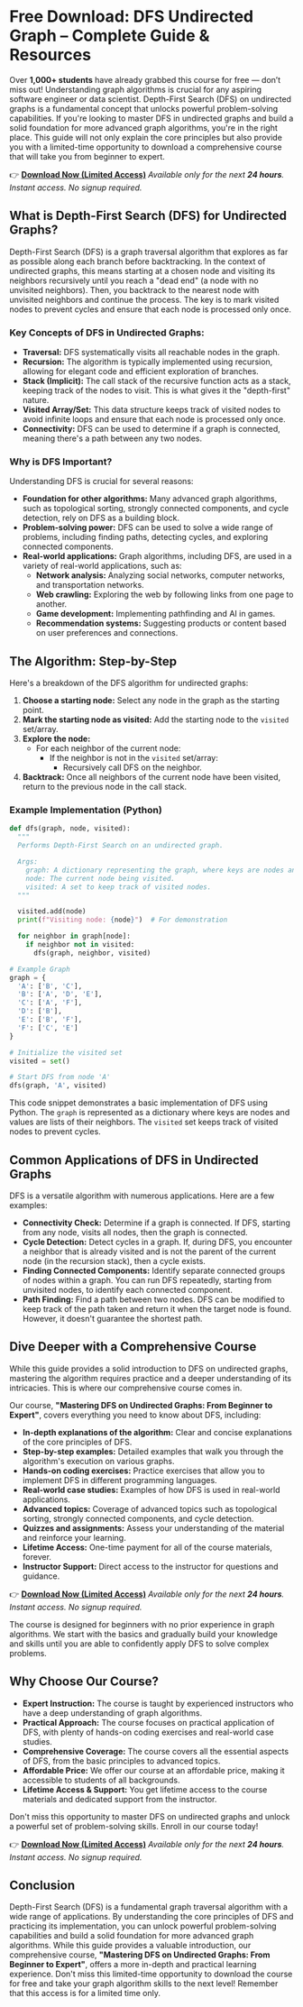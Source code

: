# Free Download: DFS Undirected Graph – Complete Guide & Resources

Over **1,000+ students** have already grabbed this course for free — don’t miss out!
Understanding graph algorithms is crucial for any aspiring software engineer or data scientist. Depth-First Search (DFS) on undirected graphs is a fundamental concept that unlocks powerful problem-solving capabilities. If you're looking to master DFS in undirected graphs and build a solid foundation for more advanced graph algorithms, you're in the right place. This guide will not only explain the core principles but also provide you with a limited-time opportunity to download a comprehensive course that will take you from beginner to expert.

👉 **[Download Now (Limited Access)](https://udemywork.com/dfs-undirected-graph)**
_Available only for the next **24 hours**. Instant access. No signup required._

## What is Depth-First Search (DFS) for Undirected Graphs?

Depth-First Search (DFS) is a graph traversal algorithm that explores as far as possible along each branch before backtracking. In the context of undirected graphs, this means starting at a chosen node and visiting its neighbors recursively until you reach a "dead end" (a node with no unvisited neighbors). Then, you backtrack to the nearest node with unvisited neighbors and continue the process. The key is to mark visited nodes to prevent cycles and ensure that each node is processed only once.

### Key Concepts of DFS in Undirected Graphs:

*   **Traversal:** DFS systematically visits all reachable nodes in the graph.
*   **Recursion:** The algorithm is typically implemented using recursion, allowing for elegant code and efficient exploration of branches.
*   **Stack (Implicit):**  The call stack of the recursive function acts as a stack, keeping track of the nodes to visit.  This is what gives it the "depth-first" nature.
*   **Visited Array/Set:**  This data structure keeps track of visited nodes to avoid infinite loops and ensure that each node is processed only once.
*   **Connectivity:** DFS can be used to determine if a graph is connected, meaning there's a path between any two nodes.

### Why is DFS Important?

Understanding DFS is crucial for several reasons:

*   **Foundation for other algorithms:** Many advanced graph algorithms, such as topological sorting, strongly connected components, and cycle detection, rely on DFS as a building block.
*   **Problem-solving power:** DFS can be used to solve a wide range of problems, including finding paths, detecting cycles, and exploring connected components.
*   **Real-world applications:**  Graph algorithms, including DFS, are used in a variety of real-world applications, such as:
    *   **Network analysis:** Analyzing social networks, computer networks, and transportation networks.
    *   **Web crawling:**  Exploring the web by following links from one page to another.
    *   **Game development:**  Implementing pathfinding and AI in games.
    *   **Recommendation systems:**  Suggesting products or content based on user preferences and connections.

## The Algorithm: Step-by-Step

Here's a breakdown of the DFS algorithm for undirected graphs:

1.  **Choose a starting node:** Select any node in the graph as the starting point.
2.  **Mark the starting node as visited:**  Add the starting node to the `visited` set/array.
3.  **Explore the node:**
    *   For each neighbor of the current node:
        *   If the neighbor is not in the `visited` set/array:
            *   Recursively call DFS on the neighbor.
4.  **Backtrack:**  Once all neighbors of the current node have been visited, return to the previous node in the call stack.

### Example Implementation (Python)

```python
def dfs(graph, node, visited):
  """
  Performs Depth-First Search on an undirected graph.

  Args:
    graph: A dictionary representing the graph, where keys are nodes and values are lists of neighbors.
    node: The current node being visited.
    visited: A set to keep track of visited nodes.
  """

  visited.add(node)
  print(f"Visiting node: {node}")  # For demonstration

  for neighbor in graph[node]:
    if neighbor not in visited:
      dfs(graph, neighbor, visited)

# Example Graph
graph = {
  'A': ['B', 'C'],
  'B': ['A', 'D', 'E'],
  'C': ['A', 'F'],
  'D': ['B'],
  'E': ['B', 'F'],
  'F': ['C', 'E']
}

# Initialize the visited set
visited = set()

# Start DFS from node 'A'
dfs(graph, 'A', visited)
```

This code snippet demonstrates a basic implementation of DFS using Python. The `graph` is represented as a dictionary where keys are nodes and values are lists of their neighbors. The `visited` set keeps track of visited nodes to prevent cycles.

## Common Applications of DFS in Undirected Graphs

DFS is a versatile algorithm with numerous applications. Here are a few examples:

*   **Connectivity Check:** Determine if a graph is connected. If DFS, starting from any node, visits all nodes, then the graph is connected.
*   **Cycle Detection:**  Detect cycles in a graph. If, during DFS, you encounter a neighbor that is already visited and is not the parent of the current node (in the recursion stack), then a cycle exists.
*   **Finding Connected Components:** Identify separate connected groups of nodes within a graph. You can run DFS repeatedly, starting from unvisited nodes, to identify each connected component.
*   **Path Finding:**  Find a path between two nodes. DFS can be modified to keep track of the path taken and return it when the target node is found. However, it doesn't guarantee the shortest path.

## Dive Deeper with a Comprehensive Course

While this guide provides a solid introduction to DFS on undirected graphs, mastering the algorithm requires practice and a deeper understanding of its intricacies. This is where our comprehensive course comes in.

Our course, **"Mastering DFS on Undirected Graphs: From Beginner to Expert"**, covers everything you need to know about DFS, including:

*   **In-depth explanations of the algorithm:**  Clear and concise explanations of the core principles of DFS.
*   **Step-by-step examples:**  Detailed examples that walk you through the algorithm's execution on various graphs.
*   **Hands-on coding exercises:**  Practice exercises that allow you to implement DFS in different programming languages.
*   **Real-world case studies:**  Examples of how DFS is used in real-world applications.
*   **Advanced topics:**  Coverage of advanced topics such as topological sorting, strongly connected components, and cycle detection.
*   **Quizzes and assignments:**  Assess your understanding of the material and reinforce your learning.
*   **Lifetime Access:** One-time payment for all of the course materials, forever.
*   **Instructor Support:** Direct access to the instructor for questions and guidance.

👉 **[Download Now (Limited Access)](https://udemywork.com/dfs-undirected-graph)**
_Available only for the next **24 hours**. Instant access. No signup required._

The course is designed for beginners with no prior experience in graph algorithms. We start with the basics and gradually build your knowledge and skills until you are able to confidently apply DFS to solve complex problems.

## Why Choose Our Course?

*   **Expert Instruction:** The course is taught by experienced instructors who have a deep understanding of graph algorithms.
*   **Practical Approach:**  The course focuses on practical application of DFS, with plenty of hands-on coding exercises and real-world case studies.
*   **Comprehensive Coverage:**  The course covers all the essential aspects of DFS, from the basic principles to advanced topics.
*   **Affordable Price:** We offer our course at an affordable price, making it accessible to students of all backgrounds.
*   **Lifetime Access & Support:** You get lifetime access to the course materials and dedicated support from the instructor.

Don't miss this opportunity to master DFS on undirected graphs and unlock a powerful set of problem-solving skills. Enroll in our course today!

👉 **[Download Now (Limited Access)](https://udemywork.com/dfs-undirected-graph)**
_Available only for the next **24 hours**. Instant access. No signup required._

## Conclusion

Depth-First Search (DFS) is a fundamental graph traversal algorithm with a wide range of applications. By understanding the core principles of DFS and practicing its implementation, you can unlock powerful problem-solving capabilities and build a solid foundation for more advanced graph algorithms. While this guide provides a valuable introduction, our comprehensive course, **"Mastering DFS on Undirected Graphs: From Beginner to Expert"**, offers a more in-depth and practical learning experience. Don't miss this limited-time opportunity to download the course for free and take your graph algorithm skills to the next level!  Remember that this access is for a limited time only.
